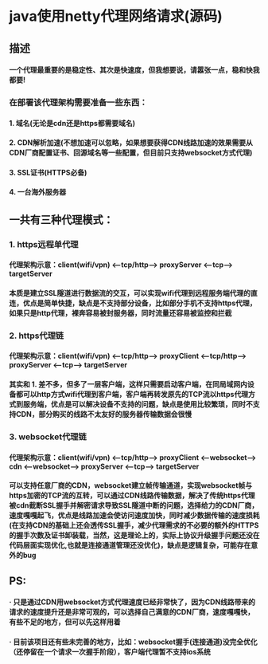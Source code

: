 # java使用netty代理网络请求(源码)

## 描述

#### 一个代理最重要的是稳定性、其次是快速度，但我想要说，请嚣张一点，稳和快我都要!

### 在部署该代理架构需要准备一些东西：

#### 1. 域名(无论是cdn还是https都需要域名)

#### 2. CDN解析加速(不想加速可以忽略，如果想要获得CDN线路加速的效果需要从CDN厂商配置证书、回源域名等一些配置，但目前只支持websocket方式代理)

#### 3. SSL证书(HTTPS必备)

#### 4. 一台海外服务器

## 一共有三种代理模式：

### 1. https远程单代理

#### 代理架构示意：client(wifi/vpn) <--tcp/http--> proxyServer <--tcp--> targetServer 

#### 本质是建立SSL隧道进行数据流的交互，可以实现wifi代理到远程服务端代理的直连，优点是简单快捷，缺点是不支持部分设备，比如部分手机不支持https代理，如果只是http代理，裸奔容易被封服务器，同时流量还容易被监控和拦截

### 2. https代理链

#### 代理架构示意：client(wifi/vpn) <--tcp/http--> proxyClient <--tcp/http--> proxyServer <--tcp--> targetServer 

#### 其实和 1. 差不多，但多了一层客户端，这样只需要启动客户端，在同局域网内设备都可以http方式wifi代理到客户端，客户端再转发原先的TCP流以https代理方式到服务端，优点是可以解决设备不支持的问题，缺点是使用比较繁琐，同时不支持CDN，部分购买的线路不太友好的服务器传输数据会很慢

### 3. websocket代理链

#### 代理架构示意：client(wifi/vpn) <--tcp/http--> proxyClient <--websocket--> cdn <--websocket--> proxyServer <--tcp--> targetServer 

#### 可以支持任意厂商的CDN，websocket建立帧传输通道，实现websocket帧与https加密的TCP流的互转，可以通过CDN线路传输数据，解决了传统https代理被cdn截断SSL握手并解密请求导致SSL隧道中断的问题，选择给力的CDN厂商，速度嘎嘎起飞，优点是线路加速会使访问速度加快，同时减少数据传输的速度损耗(在支持CDN的基础上还会透传SSL握手，减少代理需求的不必要的额外的HTTPS的握手次数及证书卸装载，当然，这是理论上的，实际上协议升级握手问题还没在代码层面实现优化,也就是连接通道管理还没优化)，缺点是逻辑复杂，可能存在意外的bug


## PS:

#### · 只是通过CDN用websocket方式代理速度已经非常快了，因为CDN线路带来的请求的速度提升还是非常可观的，可以选择自己满意的CDN厂商，速度嘎嘎快，有些不足的地方，但可以先这样用着

#### · 目前该项目还有些未完善的地方，比如：websocket握手(连接通道)没完全优化（还停留在一个请求一次握手阶段），客户端代理暂不支持ios系统
